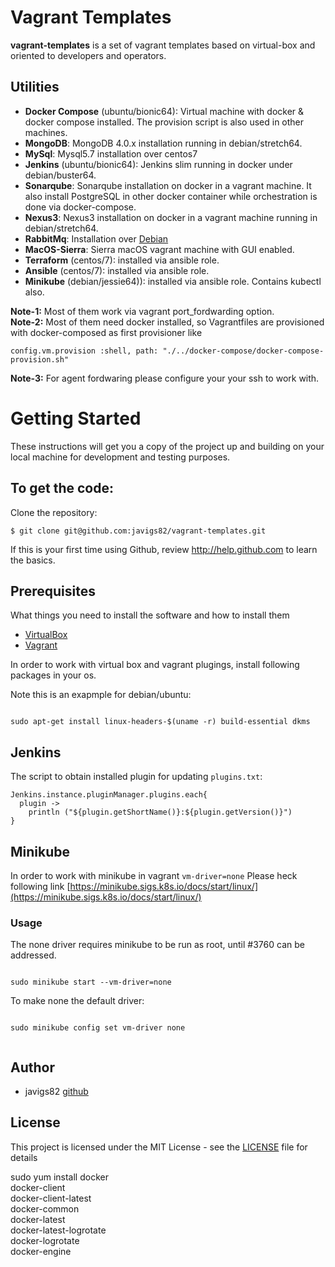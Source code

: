 # Vagrant Templates

**vagrant-templates** is a set of vagrant templates based on virtual-box and oriented to developers and operators.

## Utilities

 - **Docker Compose** (ubuntu/bionic64): Virtual machine with docker & docker compose installed. The provision script is also used in other machines.
 - **MongoDB**: MongoDB 4.0.x installation running in debian/stretch64.
 - **MySql**: Mysql5.7 installation over centos7
 - **Jenkins** (ubuntu/bionic64): Jenkins slim running in docker under debian/buster64.
 - **Sonarqube**:  Sonarqube installation on docker in a vagrant machine. It also install PostgreSQL in other docker container while orchestration is done via docker-compose.
 - **Nexus3**:  Nexus3 installation on docker in a vagrant machine running in debian/stretch64.
 - **RabbitMq**: Installation over [Debian](https://www.rabbitmq.com/install-debian.html)
 - **MacOS-Sierra**: Sierra macOS vagrant machine with GUI enabled.
 - **Terraform** (centos/7): installed via ansible role.
 - **Ansible** (centos/7): installed via ansible role.
 - **Minikube** (debian/jessie64)): installed via ansible role. Contains kubectl also.

 **Note-1:** Most of them work via vagrant port_fordwarding option.  
 **Note-2:** Most of them need docker installed, so Vagrantfiles are provisioned with docker-composed as first provisioner like

 ```
 config.vm.provision :shell, path: "./../docker-compose/docker-compose-provision.sh"

 ```

  **Note-3:** For agent fordwaring please configure your your ssh to work with.

# Getting Started

These instructions will get you a copy of the project up and building on your local machine for development and testing purposes.

To get the code:
-------------------

Clone the repository:

    $ git clone git@github.com:javigs82/vagrant-templates.git

If this is your first time using Github, review http://help.github.com to learn the basics.

## Prerequisites

What things you need to install the software and how to install them
* [VirtualBox](https://www.virtualbox.org/)
* [Vagrant](https://www.vagrantup.com/downloads.html)

In order to work with virtual box and vagrant plugings, 
install following packages in your os.

Note this is an exapmple for debian/ubuntu:

```

sudo apt-get install linux-headers-$(uname -r) build-essential dkms 

```

## Jenkins

The script to obtain installed plugin for updating `plugins.txt`:

```
Jenkins.instance.pluginManager.plugins.each{
  plugin -> 
    println ("${plugin.getShortName()}:${plugin.getVersion()}")
}

```

## Minikube

In order to work with minikube in vagrant `vm-driver=none`
Please heck following link [https://minikube.sigs.k8s.io/docs/start/linux/](https://minikube.sigs.k8s.io/docs/start/linux/)

### Usage

The none driver requires minikube to be run as root, until #3760 can be addressed.

```

sudo minikube start --vm-driver=none

```

To make none the default driver:

```

sudo minikube config set vm-driver none


```

## Author

* javigs82 [github](https://github.com/javigs82/)

## License

This project is licensed under the MIT License - see the [LICENSE](./LICENSE) file for details

sudo yum install docker \
                  docker-client \
                  docker-client-latest \
                  docker-common \
                  docker-latest \
                  docker-latest-logrotate \
                  docker-logrotate \
                  docker-engine